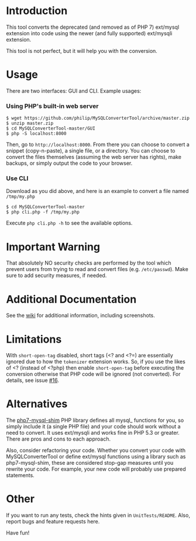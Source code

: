 # Introduction
This tool converts the deprecated (and removed as of PHP 7) ext/mysql extension into code using the newer (and fully supported) ext/mysqli extension.

This tool is not perfect, but it will help you with the conversion.

# Usage
There are two interfaces: GUI and CLI. Example usages:

### Using PHP's built-in web server
```
$ wget https://github.com/philip/MySQLConverterTool/archive/master.zip
$ unzip master.zip
$ cd MySQLConverterTool-master/GUI
$ php -S localhost:8000
```
Then, go to `http://localhost:8000`. From there you can choose to convert a snippet (copy-n-paste), a single file, or a directory. You can choose to convert the files themselves (assuming the web server has rights), make backups, or simply output the code to your browser.

### Use CLI
Download as you did above, and here is an example to convert a file named `/tmp/my.php`
```
$ cd MySQLConverterTool-master
$ php cli.php -f /tmp/my.php
```
Execute `php cli.php -h` to see the available options.

# Important Warning
That absolutely NO security checks are performed by the tool which prevent users from trying to read and convert files (e.g. `/etc/passwd`). Make sure to add security measures, if needed.

# Additional Documentation
See the [wiki](https://github.com/philip/MySQLConverterTool/wiki) for additional information, including screenshots. 

# Limitations
With `short-open-tag` disabled, short tags (<? and <?=) are essentially ignored due to how the `tokenizer` extension works. So, if you use the likes of <? (instead of <?php) then enable `short-open-tag` before executing the conversion otherwise that PHP code will be ignored (not converted). For details, see issue [#16](https://github.com/philip/MySQLConverterTool/issues/16).

# Alternatives
The [php7-mysql-shim](https://github.com/dshafik/php7-mysql-shim) PHP library defines all mysql_ functions for you, so simply include it (a single PHP file) and your code should work without a need to convert. It uses ext/mysqli and works fine in PHP 5.3 or greater. There are pros and cons to each approach.

Also, consider refactoring your code. Whether you convert your code with MySQLConverterTool or define ext/mysql functions using a library such as php7-mysql-shim, these are considered stop-gap measures until you rewrite your code. For example, your new code will probably use prepared statements.

# Other 
If you want to run any tests, check the hints given in `UnitTests/README`. Also, report bugs and feature requests here.

Have fun!
